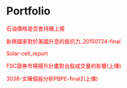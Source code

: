 # Portfolio

   <a href="https://drive.google.com/open?id=1o2Ng0lBw9X0enWCLolzKBlIT2qVrwFCj" target="_blank" style="text-decoration:none;color:red;">石油價格是否會持續上揚</a>

   <a href="https://drive.google.com/open?id=1lhAvyqGm4ccJfeFUasfeHrANIHu7qzU2" target="_blank" style="text-decoration:none;color:red;">新興國家對於美國升息的抵抗力_20150724-final </a>

   <a href="https://drive.google.com/open?id=1V-U_7IOMrTxN168OYNV1cNhTCjAXXz7E" target="_blank" style="text-decoration:none;color:red;">Solar-cell_report</a>

   <a href="https://drive.google.com/open?id=1dMe7SOdl2k8T-ev0UGwPK69DyYNOtI_P" target="_blank" style="text-decoration:none;color:red;">FSC證券市場揚升計畫對台股成交量的影響(上傳)</a>
   
   <a href="https://drive.google.com/open?id=1Bq_VJaO9hp-wZzyQb4nn8bHERCrKv6zs" target="_blank" style="text-decoration:none;color:red;">3036-文曄個股分析PBPE-final2(上傳)</a>
